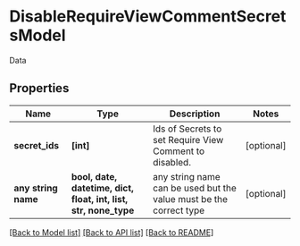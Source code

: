 # DisableRequireViewCommentSecretsModel

Data

## Properties
Name | Type | Description | Notes
------------ | ------------- | ------------- | -------------
**secret_ids** | **[int]** | Ids of Secrets to set Require View Comment to disabled. | [optional] 
**any string name** | **bool, date, datetime, dict, float, int, list, str, none_type** | any string name can be used but the value must be the correct type | [optional]

[[Back to Model list]](../README.md#documentation-for-models) [[Back to API list]](../README.md#documentation-for-api-endpoints) [[Back to README]](../README.md)


